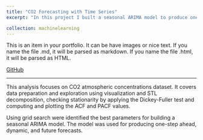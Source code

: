 ```yaml
---
title: "CO2 Forecasting with Time Series"
excerpt: "In this project I built a seasonal ARIMA model to produce one-step ahead, dynamic and future forecasts for CO2 atmospheric concentrations.<br/>"

collection: machinelearning
---
```


This is an item in your portfolio. It can be have images or nice text. If you name the file .md, it will be parsed as markdown. If you name the file .html, it will be parsed as HTML. 
<br/>

[GitHub](https://github.com/ciDSproj/timeseries_forecast)

---


This analysis focuses on CO2 atmospheric concentrations dataset. It covers data preparation and exploration using visualization and STL decomposition, checking stationarity by applying the Dickey-Fuller test and computing and plotting the ACF and PACF values.

Using grid search were identified the best parameters for building a seasonal ARIMA model. The model  was used for producing one-step ahead, dynamic, and future forecasts.




